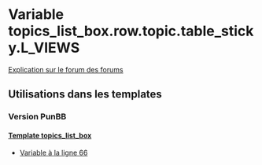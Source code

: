 # Variable topics_list_box.row.topic.table_sticky.L_VIEWS
[Explication sur le forum des forums](http://forum.forumactif.com/t294113-listing-des-variables#topics_list_box.row.topic.table_sticky.L_VIEWS)

## Utilisations dans les templates

### Version PunBB

#### [Template topics_list_box](punbb/topics_list_box.md)
* [Variable à la ligne 66](../punbb/topics_list_box.tpl#L66)